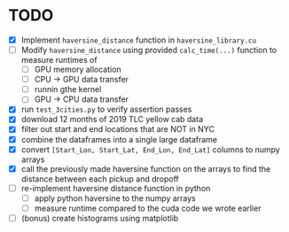 # TODO
- [x] Implement `haversine_distance` function in `haversine_library.cu`
- [ ] Modify `haversine_distance` using provided `calc_time(...)` function to measure runtimes of 
    - [ ] GPU memory allocation
    - [ ] CPU -> GPU data transfer
    - [ ] runnin gthe kernel
    - [ ] GPU -> CPU data transfer
- [x] run `test_3cities.py` to verify assertion passes
- [x] download 12 months of 2019 TLC yellow cab data
- [x] filter out start and end locations that are NOT in NYC 
- [x] combine the dataframes into a single large dataframe
- [x] convert `[Start_Lon, Start_Lat, End_Lon, End_Lat]` columns to numpy arrays
- [x] call the previously made haversine function on the arrays to find the distance between each pickup and dropoff
- [ ] re-implement haversine distance function in python
    - [ ] apply python haversine to the numpy arrays 
    - [ ] measure runtime compared to the cuda code we wrote earlier
- [ ] (bonus) create histograms using matplotlib